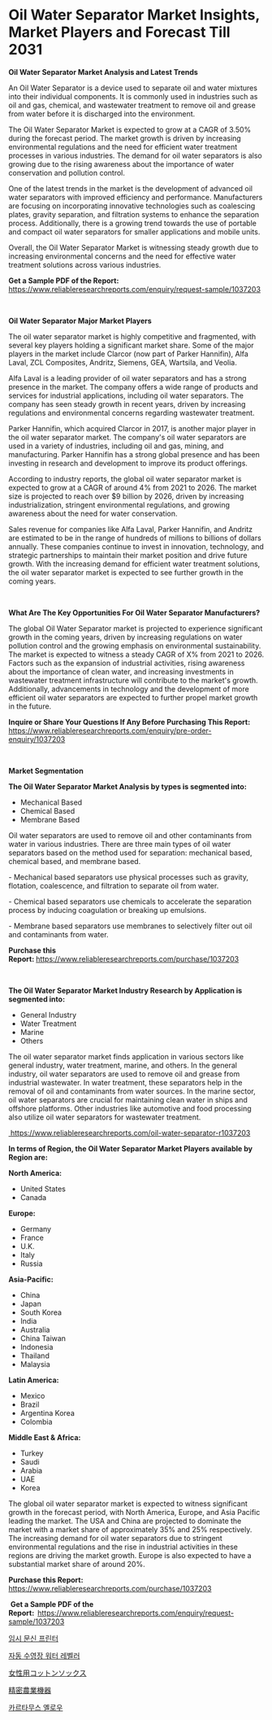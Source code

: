<p><h1>Oil Water Separator Market Insights, Market Players and Forecast Till 2031</h1></p><p><strong>Oil Water Separator Market Analysis and Latest Trends</strong></p>
<p><p>An Oil Water Separator is a device used to separate oil and water mixtures into their individual components. It is commonly used in industries such as oil and gas, chemical, and wastewater treatment to remove oil and grease from water before it is discharged into the environment.</p><p>The Oil Water Separator Market is expected to grow at a CAGR of 3.50% during the forecast period. The market growth is driven by increasing environmental regulations and the need for efficient water treatment processes in various industries. The demand for oil water separators is also growing due to the rising awareness about the importance of water conservation and pollution control.</p><p>One of the latest trends in the market is the development of advanced oil water separators with improved efficiency and performance. Manufacturers are focusing on incorporating innovative technologies such as coalescing plates, gravity separation, and filtration systems to enhance the separation process. Additionally, there is a growing trend towards the use of portable and compact oil water separators for smaller applications and mobile units.</p><p>Overall, the Oil Water Separator Market is witnessing steady growth due to increasing environmental concerns and the need for effective water treatment solutions across various industries.</p></p>
<p><strong>Get a Sample PDF of the Report:&nbsp;</strong> <a href="https://www.reliableresearchreports.com/enquiry/request-sample/1037203">https://www.reliableresearchreports.com/enquiry/request-sample/1037203</a></p>
<p>&nbsp;</p>
<p><strong>Oil Water Separator Major Market Players</strong></p>
<p><p>The oil water separator market is highly competitive and fragmented, with several key players holding a significant market share. Some of the major players in the market include Clarcor (now part of Parker Hannifin), Alfa Laval, ZCL Composites, Andritz, Siemens, GEA, Wartsila, and Veolia.</p><p>Alfa Laval is a leading provider of oil water separators and has a strong presence in the market. The company offers a wide range of products and services for industrial applications, including oil water separators. The company has seen steady growth in recent years, driven by increasing regulations and environmental concerns regarding wastewater treatment.</p><p>Parker Hannifin, which acquired Clarcor in 2017, is another major player in the oil water separator market. The company's oil water separators are used in a variety of industries, including oil and gas, mining, and manufacturing. Parker Hannifin has a strong global presence and has been investing in research and development to improve its product offerings.</p><p>According to industry reports, the global oil water separator market is expected to grow at a CAGR of around 4% from 2021 to 2026. The market size is projected to reach over $9 billion by 2026, driven by increasing industrialization, stringent environmental regulations, and growing awareness about the need for water conservation.</p><p>Sales revenue for companies like Alfa Laval, Parker Hannifin, and Andritz are estimated to be in the range of hundreds of millions to billions of dollars annually. These companies continue to invest in innovation, technology, and strategic partnerships to maintain their market position and drive future growth. With the increasing demand for efficient water treatment solutions, the oil water separator market is expected to see further growth in the coming years.</p></p>
<p>&nbsp;</p>
<p><strong>What Are The Key Opportunities For Oil Water Separator Manufacturers?</strong></p>
<p><p>The global Oil Water Separator market is projected to experience significant growth in the coming years, driven by increasing regulations on water pollution control and the growing emphasis on environmental sustainability. The market is expected to witness a steady CAGR of X% from 2021 to 2026. Factors such as the expansion of industrial activities, rising awareness about the importance of clean water, and increasing investments in wastewater treatment infrastructure will contribute to the market's growth. Additionally, advancements in technology and the development of more efficient oil water separators are expected to further propel market growth in the future.</p></p>
<p><strong>Inquire or Share Your Questions If Any Before Purchasing This Report:</strong> <a href="https://www.reliableresearchreports.com/enquiry/pre-order-enquiry/1037203">https://www.reliableresearchreports.com/enquiry/pre-order-enquiry/1037203</a></p>
<p>&nbsp;</p>
<p><strong>Market Segmentation</strong></p>
<p><strong>The Oil Water Separator Market Analysis by types is segmented into:</strong></p>
<p><ul><li>Mechanical Based</li><li>Chemical Based</li><li>Membrane Based</li></ul></p>
<p><p>Oil water separators are used to remove oil and other contaminants from water in various industries. There are three main types of oil water separators based on the method used for separation: mechanical based, chemical based, and membrane based. </p><p>- Mechanical based separators use physical processes such as gravity, flotation, coalescence, and filtration to separate oil from water. </p><p>- Chemical based separators use chemicals to accelerate the separation process by inducing coagulation or breaking up emulsions. </p><p>- Membrane based separators use membranes to selectively filter out oil and contaminants from water.</p></p>
<p><strong>Purchase this Report:&nbsp;</strong><a href="https://www.reliableresearchreports.com/purchase/1037203">https://www.reliableresearchreports.com/purchase/1037203</a></p>
<p>&nbsp;</p>
<p><strong>The Oil Water Separator Market Industry Research by Application is segmented into:</strong></p>
<p><ul><li>General Industry</li><li>Water Treatment</li><li>Marine</li><li>Others</li></ul></p>
<p><p>The oil water separator market finds application in various sectors like general industry, water treatment, marine, and others. In the general industry, oil water separators are used to remove oil and grease from industrial wastewater. In water treatment, these separators help in the removal of oil and contaminants from water sources. In the marine sector, oil water separators are crucial for maintaining clean water in ships and offshore platforms. Other industries like automotive and food processing also utilize oil water separators for wastewater treatment.</p></p>
<p><a href="https://www.reliableresearchreports.com/oil-water-separator-r1037203">&nbsp;https://www.reliableresearchreports.com/oil-water-separator-r1037203</a></p>
<p><strong>In terms of Region, the Oil Water Separator Market Players available by Region are:</strong></p>
<p>
    <p> <strong> North America: </strong>
        <ul>
            <li>United States</li>
            <li>Canada</li>
        </ul>
        </p> 
    <p> <strong> Europe: </strong>
        <ul>
            <li>Germany</li>
            <li>France</li>
            <li>U.K.</li>
            <li>Italy</li>
            <li>Russia</li>
        </ul>
        </p> 
    <p> <strong> Asia-Pacific: </strong>
        <ul>
            <li>China</li>
            <li>Japan</li>
            <li>South Korea</li>
            <li>India</li>
            <li>Australia</li>
            <li>China Taiwan</li>
            <li>Indonesia</li>
            <li>Thailand</li>
            <li>Malaysia</li>
        </ul>
        </p> 
    <p> <strong> Latin America: </strong>
        <ul>
            <li>Mexico</li>
            <li>Brazil</li>
            <li>Argentina Korea</li>
            <li>Colombia</li>
        </ul>
        </p> 
    <p> <strong> Middle East & Africa: </strong>
        <ul>
            <li>Turkey</li>
            <li>Saudi</li>
            <li>Arabia</li>
            <li>UAE</li>
            <li>Korea</li>
        </ul>
    </p>
    </p>
<p><p>The global oil water separator market is expected to witness significant growth in the forecast period, with North America, Europe, and Asia Pacific leading the market. The USA and China are projected to dominate the market with a market share of approximately 35% and 25% respectively. The increasing demand for oil water separators due to stringent environmental regulations and the rise in industrial activities in these regions are driving the market growth. Europe is also expected to have a substantial market share of around 20%.</p></p>
<p><strong>Purchase this Report: </strong><a href="https://www.reliableresearchreports.com/purchase/1037203">https://www.reliableresearchreports.com/purchase/1037203</a></p>
<p>&nbsp;<strong>Get a Sample PDF of the Report:&nbsp;&nbsp;</strong><a href="https://www.reliableresearchreports.com/enquiry/request-sample/1037203">https://www.reliableresearchreports.com/enquiry/request-sample/1037203</a></p>
<p><strong></strong></p>
<p><p><a href="https://medium.com/@ieremiapadurariu20221/%EC%9E%84%EC%8B%9C-%ED%83%80%ED%88%AC-%ED%94%84%EB%A6%B0%ED%84%B0-%EC%8B%9C%EC%9E%A5-%EC%9D%B8%EC%82%AC%EC%9D%B4%ED%8A%B8-%EC%8B%9C%EC%9E%A5-%EB%8F%99%ED%96%A5-%EC%84%B1%EC%9E%A5-2024-2031%EB%85%84%EA%B9%8C%EC%A7%80-%EC%98%88%EC%B8%A1%EB%90%9C-%EA%B2%83-6175326f7a4c">임시 문신 프린터</a></p><p><a href="https://medium.com/@abelusikowski95672023/%EC%9E%90%EB%8F%99-%EC%88%98%EC%98%81%EC%9E%A5-%EC%88%98%EC%9C%84-%EC%A1%B0%EC%A0%88%EA%B8%B0-%EC%8B%9C%EC%9E%A5-%EB%8F%99%ED%96%A5%EA%B3%BC-%EC%8B%9C%EC%9E%A5-%EB%B6%84%EC%84%9D%EC%9D%80-2024-2031%EB%85%84%EC%9D%84-%EB%8C%80%EC%83%81%EC%9C%BC%EB%A1%9C-%EC%98%88%EC%B8%A1%EB%90%A9%EB%8B%88%EB%8B%A4-fed8bc4bb9a8">자동 수영장 워터 레벨러</a></p><p><a href="https://github.com/JacksonWiza1924/Market-Research-Report-List-1/blob/main/329067021145.md">女性用コットンソックス</a></p><p><a href="https://medium.com/@coraltrout1923/%E7%B2%BE%E5%AF%86%E8%BE%B2%E6%A5%AD%E6%A9%9F%E5%99%A8%E5%B8%82%E5%A0%B4%E5%88%86%E6%9E%90-%E3%81%9D%E3%81%AEcagr-%E5%B8%82%E5%A0%B4%E3%82%BB%E3%82%B0%E3%83%A1%E3%83%B3%E3%83%86%E3%83%BC%E3%82%B7%E3%83%A7%E3%83%B3-%E3%81%8A%E3%82%88%E3%81%B3%E3%82%B0%E3%83%AD%E3%83%BC%E3%83%90%E3%83%AB%E7%94%A3%E6%A5%AD%E6%A6%82%E8%A6%81-9789f4f1b02c">精密農業機器</a></p><p><a href="https://github.com/RichardLueilwitz787/Market-Research-Report-List-1/blob/main/508470819707.md">카르타무스 옐로우</a></p></p>